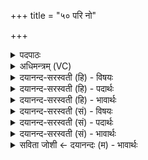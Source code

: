 +++
title = "५० परि नो"

+++
<details><summary>पदपाठः</summary>

परि॑। नः॒। रु॒द्रस्य॑। हे॒तिः। वृ॒ण॒क्तु॒। परि॑। त्वे॒षस्य॑। दु॒र्म॒तिरिति॑ दुःऽम॒तिः। अ॒घा॒योः। अ॒घा॒योरित्य॑घ॒ऽयोः। अव॑। स्थि॒रा। म॒घव॑द्भ्य॒ इति॑ म॒घव॑त्ऽभ्यः। त॒नु॒ष्व॒। मीढ्वः॑। तो॒काय॑। तन॑याय। मृ॒ड॒। ५०।
</details>

<details><summary>अधिमन्त्रम् (VC)</summary>

- रुद्रा देवताः
- परमेष्ठी प्रजापतिर्वा देवा ऋषयः
- आर्षी त्रिष्टुप्
- धैवतः
</details>

<details><summary>दयानन्द-सरस्वती (हि) - विषयः</summary>

राजपुरुषों को क्या करना चाहिये, यह विषय अगले मन्त्र में कहा है ॥
</details>

<details><summary>दयानन्द-सरस्वती (हि) - पदार्थः</summary>

पदार्थान्वयभाषाः -  हे (मीढ्वः) सुख वर्षाने हारे राजपुरुष ! आप जो (रुद्रस्य) सभापति राजा का (हेतिः) वज्र है, उससे (त्वेषस्य) क्रोधादिप्रज्वलित (अघायोः) अपने से दुष्टाचार करने हारे पुरुष के सम्बन्ध से (नः) हम लोगों को (परि, वृणक्तु) सब प्रकार पृथक् कीजिये। जो (दुर्मतिः) दुष्टबुद्धि है, उससे भी हम को बचाइये और जो (मघवद्भ्यः) प्रशंसित धनवालों से प्राप्त हुई (स्थिरा) स्थिर बुद्धि है, उस को (तोकाय) शीघ्र उत्पन्न हुए बालक (तनयाय) कुमार पुरुष के लिये (परि, तनुष्व) सब ओर से विस्तृत करिये और इस बुद्धि से सब को निरन्तर (अव, मृड) सुखी कीजिये ॥५० ॥
</details>

<details><summary>दयानन्द-सरस्वती (हि) - भावार्थः</summary>

भावार्थभाषाः -  राजपुरुषों का धर्मयुक्त पुरुषार्थ वही है कि जिससे प्रजा की रक्षा और दुष्टों को मारना हो, इससे श्रेष्ठ वैद्य लोग सब को आरोग्य और स्वतन्त्रता के सुख की उन्नति करें, जिससे सब सुखी हों ॥५० ॥
</details>

<details><summary>दयानन्द-सरस्वती (सं) - विषयः</summary>

राजपुरुषैः किं कार्यमित्याह ॥
</details>

<details><summary>दयानन्द-सरस्वती (सं) - पदार्थः</summary>

पदार्थान्वयभाषाः -  हे मीढ्वः ! भवान् यो रुद्रस्य हेतिस्तेन त्वेषस्याघायोः सकाशान्नः परिवृणक्तु, या दुर्मतिर्भवेत् तस्याश्चास्मान् परिवृणक्तु। या च मघवद्भ्यः प्राप्ता स्थिरा मतिरस्ति, तां तोकाय तनयाय परि तनुष्वैतया सर्वान् सततमवमृड ॥५० ॥
</details>

<details><summary>दयानन्द-सरस्वती (सं) - भावार्थः</summary>

भावार्थभाषाः -  राजपुरुषाणां तदेव धर्म्यं सामर्थ्यं येन प्रजारक्षणं दुष्टानां हिंसनं च स्यात्, ततः सद्वैद्याः सर्वेषामारोग्यं स्वातन्त्र्यसुखोन्नतिं च कुर्युर्येन सर्वे सुखिनो भवेयुः ॥५० ॥
</details>

<details><summary>सविता जोशी ← दयानन्दः (म) - भावार्थः</summary>

भावार्थभाषाः -  राजपुरुषांचा पुरुषार्थ असा असावा की, त्यांनी प्रजेचे रक्षण करावे, दुष्टांचा नाश करावा, धर्मयुक्त श्रेष्ठ वैद्यांनी सर्वांचे आरोग्य व स्वातंत्र्यता सुरक्षित राहील असा प्रयत्न करावा आणि सर्वांना सुखी करावे.
</details>